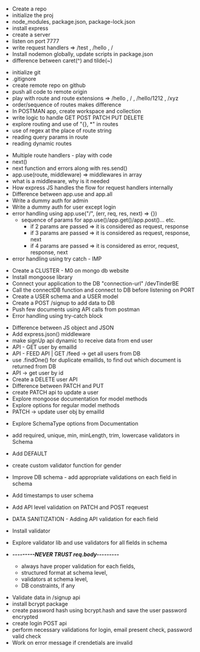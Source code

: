 <!-- S2 EP4 -->

- Create a repo
- initialize the proj
- node_modules, package.json, package-lock.json
- install express
- create a server
- listen on port 7777
- write request handlers => /test , /hello , /
- Install nodemon globally, update scripts in package.json
- difference between caret(^) and tilde(~)

 <!-- S2 EP 5 -->

- initialize git
- .gitignore
- create remote repo on github
- push all code to remote origin
- play with route and route extensions => /hello , / , /hello/1212 , /xyz
- order/sequence of routes makes difference
- In POSTMAN app, create workspace and collection
- write logic to handle GET POST PATCH PUT DELETE
- explore routing and use of "{}, \*" in routes
- use of regex at the place of route string
- reading query params in route
- reading dynamic routes

<!-- S2 EP 6 -->

- Multiple route handlers - play with code
- next()
- next function and errors along with res.send()
- app.use(route, middleware) => middlewares in array
- what is a middleware, why is it needed
- How express JS handles the flow for request handlers internally
- Difference between app.use and app.all
- Write a dummy auth for admin
- Write a dummy auth for user except login
- error handling using app.use("/", (err, req, res, next) => {})
  - sequence of params for app.use()/app.get()/app.post()... etc.
    - if 2 params are passed => it is considered as request, response
    - if 3 params are passed => it is considered as request, response, next
    - if 4 params are passed => it is considered as error, request, response, next
- error handling using try catch - IMP

<!-- S2 EP 7 -->

- Create a CLUSTER - M0 on mongo db website
- Install mongoose library
- Connect your application to the DB "connection-url" /devTinderBE
- Call the connectDB function and connect to DB before listening on PORT
- Create a USER schema and a USER model
- Create a POST /signup to add data to DB
- Push few documents using API calls from postman
- Error handling using try-catch block

<!-- S2 EP 8 -->

- Difference between JS object and JSON
- Add express.json() middleware
- make signUp api dynamic to receive data from end user
- API - GET user by emailId
- API - FEED API | GET /feed -> get all users from DB
- use .findOne() for duplicate emailIds, to find out which document is returned from DB
- API -> get user by id
- Create a DELETE user API
- Difference between PATCH and PUT
- create PATCH api to update a user
- Explore mongoose documentation for model methods
- Explore options for regular model methods
- PATCH -> update user obj by emailId

<!-- S2 EP 09 -->

- Explore SchemaType options from Documentation
- add required, unique, min, minLength, trim, lowercase validators in Schema
- Add DEFAULT
- create custom validator function for gender
- Improve DB schema - add appropriate validations on each field in schema
- Add timestamps to user schema
- Add API level validation on PATCH and POST reqeuest
- DATA SANITIZATION - Adding API validation for each field
- Install validator
- Explore validator lib and use validators for all fields in schema

- **_---------NEVER TRUST req.body---------_**
  - always have proper validation for each fields,
  - structured format at schema level,
  - validators at schema level,
  - DB constraints, if any

<!-- S2 EP 10 -->

- Validate data in /signup api
- install bcrypt package
- create password hash using bcrypt.hash and save the user password encrypted
- create login POST api
- perform necessary validations for login, email present check, password valid check
- Work on error message if crendetials are invalid
